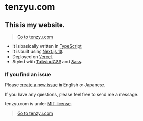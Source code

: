 # tenzyu.com

## This is my website.

> [Go to tenzyu.com](https://tenzyu.com/)

- It is basically written in [TypeScript](https://www.typescriptlang.org/).
- It is built using [Next.js 10](https://nextjs.org/).
- Deployed on [Vercel](https://vercel.com/).
- Styled with [TailwindCSS](https://tailwindcss.com/) and [Sass](https://sass-lang.com/).

### If you find an issue

Please [create a new issue](https://github.com/tenzyu/tenzyu.com/issues/new/) in English or Japanese.

If you have any questions, please feel free to send me a message.

tenzyu.com is under [MIT license](https://github.com/tenzyu/tenzyu.com/blob/master/LICENSE).

> [Go to tenzyu.com](https://tenzyu.com/)
